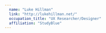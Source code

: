 ```yaml
---
  name: "Luke Hillman"
  link: "http://lukehillman.net/"
  occupation_title: "UX Researcher/Designer"
  affiliation: "StudyBlue"
---
```

